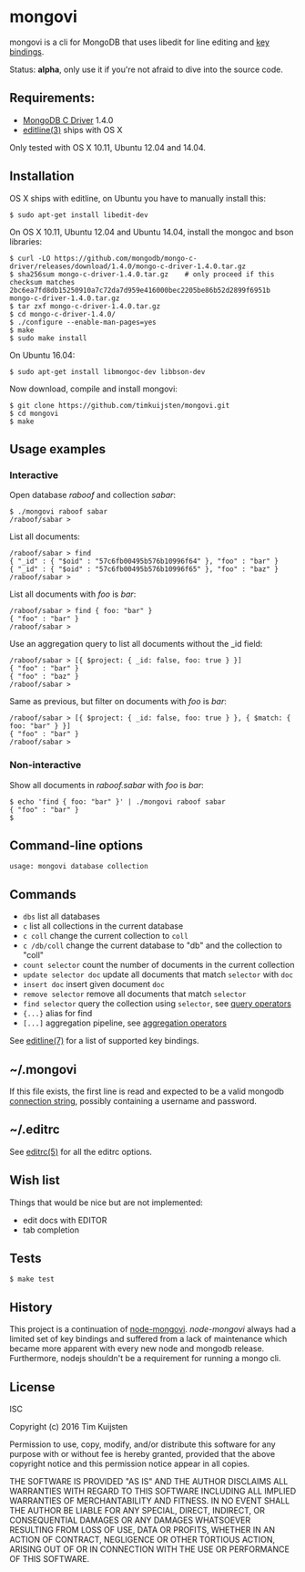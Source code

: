 # mongovi

mongovi is a cli for MongoDB that uses libedit for line editing and [key bindings].

Status: **alpha**, only use it if you're not afraid to dive into the source code.


## Requirements:
* [MongoDB C Driver] 1.4.0
* [editline(3)] ships with OS X

Only tested with OS X 10.11, Ubuntu 12.04 and 14.04.


## Installation

OS X ships with editline, on Ubuntu you have to manually install this:

    $ sudo apt-get install libedit-dev

On OS X 10.11, Ubuntu 12.04 and Ubuntu 14.04, install the mongoc and bson libraries:

    $ curl -LO https://github.com/mongodb/mongo-c-driver/releases/download/1.4.0/mongo-c-driver-1.4.0.tar.gz
    $ sha256sum mongo-c-driver-1.4.0.tar.gz    # only proceed if this checksum matches
    2bc6ea7fd8db15250910a7c72da7d959e416000bec2205be86b52d2899f6951b  mongo-c-driver-1.4.0.tar.gz
    $ tar zxf mongo-c-driver-1.4.0.tar.gz
    $ cd mongo-c-driver-1.4.0/
    $ ./configure --enable-man-pages=yes
    $ make
    $ sudo make install

On Ubuntu 16.04:

    $ sudo apt-get install libmongoc-dev libbson-dev

Now download, compile and install mongovi:

    $ git clone https://github.com/timkuijsten/mongovi.git
    $ cd mongovi
    $ make


## Usage examples

### Interactive

Open database *raboof* and collection *sabar*:

    $ ./mongovi raboof sabar
    /raboof/sabar > 

List all documents:

    /raboof/sabar > find
    { "_id" : { "$oid" : "57c6fb00495b576b10996f64" }, "foo" : "bar" }
    { "_id" : { "$oid" : "57c6fb00495b576b10996f65" }, "foo" : "baz" }
    /raboof/sabar > 

List all documents with *foo* is *bar*:

    /raboof/sabar > find { foo: "bar" }
    { "foo" : "bar" }
    /raboof/sabar > 

Use an aggregation query to list all documents without the _id field:

    /raboof/sabar > [{ $project: { _id: false, foo: true } }]
    { "foo" : "bar" }
    { "foo" : "baz" }
    /raboof/sabar > 

Same as previous, but filter on documents with *foo* is *bar*:

    /raboof/sabar > [{ $project: { _id: false, foo: true } }, { $match: { foo: "bar" } }]
    { "foo" : "bar" }
    /raboof/sabar > 

### Non-interactive

Show all documents in *raboof.sabar* with *foo* is *bar*:

    $ echo 'find { foo: "bar" }' | ./mongovi raboof sabar
    { "foo" : "bar" }
    $


## Command-line options

    usage: mongovi database collection


## Commands

* `dbs` list all databases
* `c` list all collections in the current database
* `c coll` change the current collection to `coll`
* `c /db/coll` change the current database to "db" and the collection to "coll"
* `count selector` count the number of documents in the current collection
* `update selector doc` update all documents that match `selector` with `doc`
* `insert doc` insert given document `doc`
* `remove selector` remove all documents that match `selector`
* `find selector` query the collection using `selector`, see [query operators]
* `{...}` alias for find
* `[...]` aggregation pipeline, see [aggregation operators]

See [editline(7)] for a list of supported key bindings.


## ~/.mongovi

If this file exists, the first line is read and expected to be a valid mongodb
[connection string], possibly containing a username and password.


## ~/.editrc

See [editrc(5)] for all the editrc options.


## Wish list

Things that would be nice but are not implemented:
* edit docs with EDITOR
* tab completion


## Tests

    $ make test


## History

This project is a continuation of [node-mongovi]. *node-mongovi* always had a
limited set of key bindings and suffered from a lack of maintenance which became
more apparent with every new node and mongodb release. Furthermore, nodejs
shouldn't be a requirement for running a mongo cli.


## License

ISC

Copyright (c) 2016 Tim Kuijsten

Permission to use, copy, modify, and/or distribute this software for any
purpose with or without fee is hereby granted, provided that the above
copyright notice and this permission notice appear in all copies.

THE SOFTWARE IS PROVIDED "AS IS" AND THE AUTHOR DISCLAIMS ALL WARRANTIES
WITH REGARD TO THIS SOFTWARE INCLUDING ALL IMPLIED WARRANTIES OF
MERCHANTABILITY AND FITNESS. IN NO EVENT SHALL THE AUTHOR BE LIABLE FOR
ANY SPECIAL, DIRECT, INDIRECT, OR CONSEQUENTIAL DAMAGES OR ANY DAMAGES
WHATSOEVER RESULTING FROM LOSS OF USE, DATA OR PROFITS, WHETHER IN AN
ACTION OF CONTRACT, NEGLIGENCE OR OTHER TORTIOUS ACTION, ARISING OUT OF
OR IN CONNECTION WITH THE USE OR PERFORMANCE OF THIS SOFTWARE.


[editrc(5)]: http://man.openbsd.org/editrc.5
[editline(7)]: http://man.openbsd.org/editline.7
[editline(3)]: http://man.openbsd.org/editline.3
[key bindings]: http://man.openbsd.org/editline.7#Input_character_bindings
[MongoDB C Driver]: http://mongoc.org/
[aggregation operators]: https://docs.mongodb.com/manual/reference/operator/aggregation/
[query operators]: https://docs.mongodb.com/manual/reference/operator/query/
[connection string]: https://docs.mongodb.com/manual/reference/connection-string/
[node-mongovi]: https://www.npmjs.com/package/mongovi
